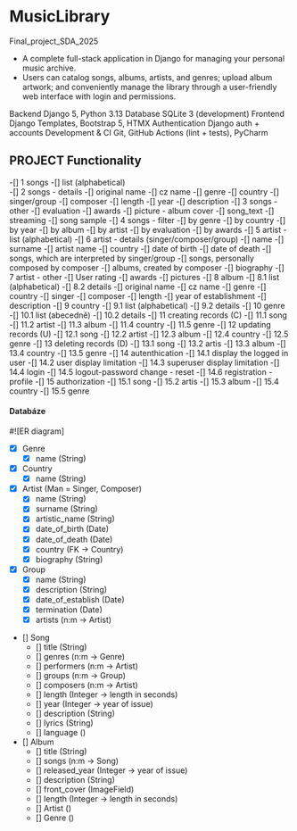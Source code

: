 # MusicLibrary 
Final_project_SDA_2025 

- A complete full-stack application in Django for managing your personal music archive. 
- Users can catalog songs, albums, artists, and genres; upload album artwork; 
  and conveniently manage the library through a user-friendly web interface with login 
  and permissions.

Backend             Django 5, Python 3.13 
Database            SQLite 3 (development)
Frontend            Django Templates, Bootstrap 5, HTMX
Authentication      Django auth + accounts 
Development & CI    Git, GitHub Actions (lint + tests), PyCharm

## PROJECT Functionality 
-[] 1 songs 
    -[] list (alphabetical)  
-[] 2 songs - details 
    -[] original name
    -[] cz name
    -[] genre
    -[] country
    -[] singer/group
    -[] composer
    -[] length
    -[] year
    -[] description
-[] 3 songs - other
    -[] evaluation
    -[] awards
    -[] picture - album cover
    -[] song_text
    -[] streaming
    -[] song sample
-[] 4 songs - filter 
    -[] by genre
    -[] by country 
    -[] by year 
    -[] by album 
    -[] by artist
    -[] by evaluation
    -[] by awards
-[] 5 artist - list (alphabetical)
-[] 6 artist - details (singer/composer/group)
    -[] name
    -[] surname
    -[] artist name
    -[] country
    -[] date of birth
    -[] date of death
    -[] songs, which are interpreted by singer/group 
    -[] songs, personally composed by composer 
    -[] albums, created by composer
    -[] biography
-[] 7 artist - other 
    -[] User rating
    -[] awards
    -[] pictures
-[] 8 album 
    -[] 8.1 list (alphabetical)
    -[] 8.2 details
        -[] original name
        -[] cz name
        -[] genre
        -[] country
        -[] singer
        -[] composer
        -[] length
        -[] year of establishment
        -[] description
-[] 9 country
    -[] 9.1 list (alphabetical)
    -[] 9.2 details
-[] 10 genre
    -[] 10.1 list (abecedně)
    -[] 10.2 details
-[] 11 creating records (C)
    -[] 11.1 song
    -[] 11.2 artist
    -[] 11.3 album
    -[] 11.4 country
    -[] 11.5 genre
-[] 12 updating records (U)
    -[] 12.1 song
    -[] 12.2 artist
    -[] 12.3 album
    -[] 12.4 country
    -[] 12.5 genre
-[] 13 deleting records (D)
    -[] 13.1 song
    -[] 13.2 artis
    -[] 13.3 album
    -[] 13.4 country
    -[] 13.5 genre
-[] 14 autenthication 
    -[] 14.1 display the logged in user
    -[] 14.2 user display limitation
    -[] 14.3 superuser display limitation
    -[] 14.4 login
    -[] 14.5 logout-password change - reset
    -[] 14.6 registration - profile
-[] 15 authorization
    -[] 15.1 song
    -[] 15.2 artis
    -[] 15.3 album
    -[] 15.4 country
    -[] 15.5 genre

#### Databáze
#![ER diagram]
- [x] Genre
  - [x] name (String)
- [x] Country
  - [x] name (String)
- [x] Artist (Man = Singer, Composer)
  - [x] name (String)
  - [x] surname (String)
  - [x] artistic_name (String)
  - [x] date_of_birth (Date)
  - [x] date_of_death (Date)
  - [x] country (FK -> Country)
  - [x] biography (String)
- [x] Group 
  - [x] name (String)
  - [x] description (String) 
  - [x] date_of_establish (Date)
  - [x] termination (Date)
  - [x] artists (n:m -> Artist)
- [] Song
  - [] title (String)
  - [] genres (n:m -> Genre)
  - [] performers (n:m -> Artist)
  - [] groups (n:m -> Group)
  - [] composers (n:m -> Artist)
  - [] length (Integer -> length in seconds)
  - [] year (Integer -> year of issue)
  - [] description (String)
  - [] lyrics (String)
  - [] language ()
- [] Album 
  - [] title (String)
  - [] songs (n:m -> Song)
  - [] released_year (Integer -> year of issue)
  - [] description (String)
  - [] front_cover (ImageField)
  - [] length (Integer -> length in seconds)
  - [] Artist ()
  - [] Genre ()

  






   
    
    
